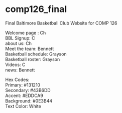 # comp126_final
Final Baltimore Basketball Club Website for COMP 126

Welcome page : Ch <br>
BBL Signup: C <br>
about us: Ch <br>
Meet the team: Bennett <br>
Basketball schedule: Grayson <br>
Basketball roster: Grayson <br>
Videos: C <br>
news: Bennett <br>

Hex Codes: <br>
Primary: #131210 <br>
Secondary: #43B6DD <br>
Accent: #EDDCA9 <br>
Background: #0E3B44 <br>
Text Color: White <br>